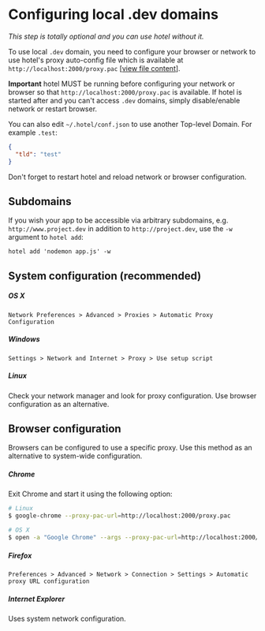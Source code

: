 # Configuring local .dev domains

_This step is totally optional and you can use hotel without it._

To use local `.dev` domain, you need to configure your browser or network to use hotel's proxy auto-config file which is available at `http://localhost:2000/proxy.pac` [[view file content](../src/daemon/views/proxy-pac.js)].

__Important__ hotel MUST be running before configuring your network or browser so that `http://localhost:2000/proxy.pac` is available. If hotel is started after and you can't access `.dev` domains, simply disable/enable network or restart browser.

You can also edit `~/.hotel/conf.json` to use another Top-level Domain. For example `.test`:

```json
{
  "tld": "test"
}
```

Don't forget to restart hotel and reload network or browser configuration.

## Subdomains

If you wish your app to be accessible via arbitrary subdomains, e.g. `http://www.project.dev` in addition to `http://project.dev`, use the `-w` argument to `hotel add`:

```
hotel add 'nodemon app.js' -w
```

## System configuration (recommended)

##### OS X

`Network Preferences > Advanced > Proxies > Automatic Proxy Configuration`

##### Windows

`Settings > Network and Internet > Proxy > Use setup script`

##### Linux

Check your network manager and look for proxy configuration. Use browser configuration as an alternative.

## Browser configuration

Browsers can be configured to use a specific proxy. Use this method as an alternative to system-wide configuration.

##### Chrome

Exit Chrome and start it using the following option:

```sh
# Linux
$ google-chrome --proxy-pac-url=http://localhost:2000/proxy.pac

# OS X
$ open -a "Google Chrome" --args --proxy-pac-url=http://localhost:2000/proxy.pac
```

##### Firefox

`Preferences > Advanced > Network > Connection > Settings > Automatic proxy URL configuration`

##### Internet Explorer

Uses system network configuration.
